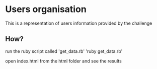 Users organisation
====================
This is a representation of users information provided by the challenge 

How?
--------------
run the ruby script called 'get_data.rb' 
'ruby get_data.rb'

open index.html from the html folder and see the results

